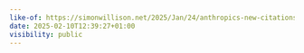 ```yaml
---
like-of: https://simonwillison.net/2025/Jan/24/anthropics-new-citations-api/
date: 2025-02-10T12:39:27+01:00
visibility: public
---
```

